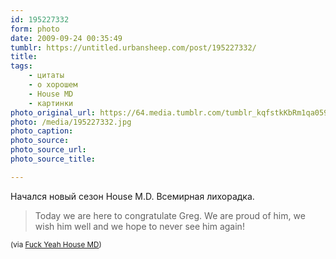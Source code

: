 ```yaml
---
id: 195227332
form: photo
date: 2009-09-24 00:35:49
tumblr: https://untitled.urbansheep.com/post/195227332/
title:
tags:
    - цитаты
    - о хорошем
    - House MD
    - картинки
photo_original_url: https://64.media.tumblr.com/tumblr_kqfstkKbRm1qa059ao1_540.jpg
photo: /media/195227332.jpg
photo_caption: 
photo_source:
photo_source_url:
photo_source_title:

---
```


<p>Начался новый сезон House M.D. Всемирная лихорадка.</p>

<blockquote>Today we are here to congratulate Greg. We are proud of him, we wish him well and we hope to never see him again!</blockquote>

<p><small>(via <a href="http://fuckyeahhousemd.tumblr.com/post/195150454/today-we-are-here-to-congratulate-greg-we-are">Fuck Yeah House MD</a>)</small></p>
